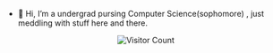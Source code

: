 - 👋 Hi, I’m a undergrad pursing Computer Science(sophomore) , just meddling with stuff here and there. 


<p align="center">
  <img src="https://profile-counter.glitch.me/plan28-06/count.svg" alt="Visitor Count">
</p>

<!---
plan28-06/plan28-06 is a ✨ special ✨ repository because its `README.md` (this file) appears on your GitHub profile.
You can click the Preview link to take a look at your changes.
--->
